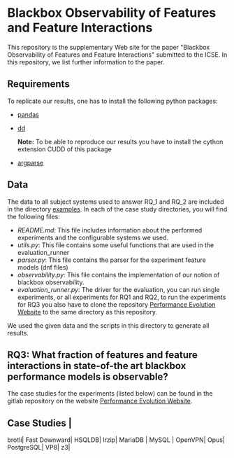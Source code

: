 # Blackbox Observability of Features and Feature Interactions

This repository is the supplementary Web site for the paper "Blackbox Observability of Features and Feature Interactions" submitted to the ICSE. In this repository, we list further information to the paper. 
## Requirements
To replicate our results, one has to install the following python packages:
* [pandas](https://pandas.pydata.org/docs/getting_started/install.html)
* [dd](https://github.com/tulip-control/dd) 
    
    **Note:** To be able to reproduce our results you have to install the cython extension CUDD of this package
* [argparse](https://pypi.org/project/argparse/)


## Data

The data to all subject systems used to answer RQ_1 and RQ_2 are included in the directory [examples](./examples). In each of the case study directories, you will find the following files:
* *README.md*: This file includes information about the performed experiments and the configurable systems we used.
* *utils.py*: This file contains some useful functions that are used in the evaluation_runner
* *parser.py*: This file contains the parser for the experiment feature models (dnf files)
* *observability.py*: This file contains the implementation of our notion of blackbox observability.
* *evaluation_runner.py*: The driver for the evaluation, you can run single experiments, or all experiments for RQ1 and RQ2, to run the experiments for RQ3 you also have to clone the repository [Performance Evolution Website](https://github.com/ChristianKaltenecker/PerformanceEvolution_Website) to the same directory as this repository.


We used the given data and the scripts in this directory to generate all results.


## RQ3: What fraction of features and feature interactions in state-of-the art blackbox performance models is observable?

The case studies for the experiments (listed below) can be found in the gitlab repository on the website [Performance Evolution Website](https://github.com/ChristianKaltenecker/PerformanceEvolution_Website).

Case Studies | 
---
brotli|
Fast Downward|
HSQLDB|
lrzip|
MariaDB |
MySQL |
OpenVPN|
Opus|
PostgreSQL|
VP8|
z3|
